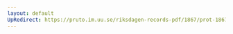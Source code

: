 ```yaml
---
layout: default
UpRedirect: https://pruto.im.uu.se/riksdagen-records-pdf/1867/prot-1867--fk--408/prot-1867--fk--408_020.pdf
---
```

